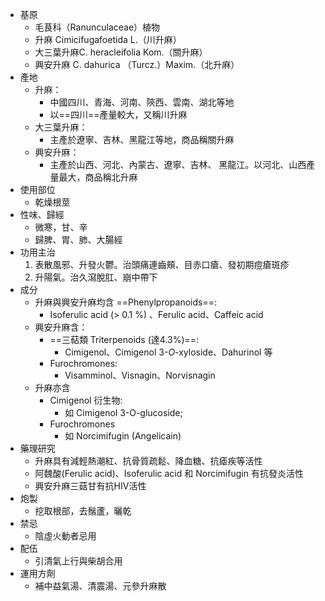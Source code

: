 - 基原
	- 毛茛科（Ranunculaceae）植物
	- 升麻 Cimicifugafoetida L.（川升麻）
	- 大三葉升麻C. heracleifolia Kom.（關升麻）
	- 興安升麻 C. dahurica （Turcz.）Maxim.（北升麻）
- 產地
	- 升麻：
		- 中國四川、青海、河南、陝西、雲南、湖北等地
		- 以==四川==產量較大，又稱川升麻
	- 大三葉升麻：
		- 主產於遼寧、吉林、黑龍江等地，商品稱關升麻
	- 興安升麻：
		- 主產於山西、河北、內蒙古、遼寧、吉林、 黑龍江。以河北、山西產量最大，商品稱北升麻
- 使用部位
	- 乾燥根莖
- 性味、歸經
	- 微寒，甘、辛
	- 歸脾、胃、肺、大腸經
- 功用主治
	1. 表散風邪、升發火鬱。治頭痛連齒頰、目赤口瘡、發初期痘瘡斑疹
	2. 升陽氣。治久瀉脫肛、崩中帶下
- 成分
	- 升麻與興安升麻均含 ==Phenylpropanoids==: 
		- Isoferulic acid (> 0.1 %) 、Ferulic acid、Caffeic acid
	- 興安升麻含：
		- ==三萜類 Triterpenoids (達4.3%)==: 
			- Cimigenol、Cimigenol 3-*O*-xyloside、Dahurinol 等
		- Furochromones: 
			- Visamminol、Visnagin、Norvisnagin
	- 升麻亦含 
		- Cimigenol 衍生物:
			- 如 Cimigenol 3-O-glucoside;
		- Furochromones
			- 如 Norcimifugin (Angelicain)
- 藥理研究
	- 升麻具有減輕熱潮紅、抗骨質疏鬆、降血糖、抗瘧疾等活性
	- 阿魏酸(Ferulic acid)、Isoferulic acid 和 Norcimifugin 有抗發炎活性
	- 興安升麻三菇甘有抗HIV活性
- 炮製
	- 挖取根部，去鬚蘆，曬乾
- 禁忌
	- 陰虛火動者忌用
- 配伍
	- 引清氣上行與柴胡合用
- 運用方劑
	- 補中益氣湯、清震湯、元參升麻散
